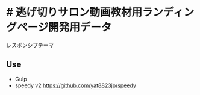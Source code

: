 # # 逃げ切りサロン動画教材用ランディングページ開発用データ

レスポンシブテーマ

## Use

- Gulp
- speedy v2 https://github.com/yat8823jp/speedy